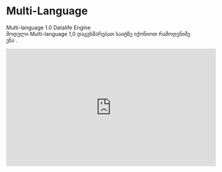 # Multi-Language
Multi-language 1.0 Datalife Engine  
მოდული Multi-language 1,0 დაგეხმარებათ საიტზე იქონიოთ რამოდენიმე ენა .

<iframe width="560" height="315" src="https://www.youtube.com/embed/4DygqekWWe4" frameborder="0" allowfullscreen></iframe>
